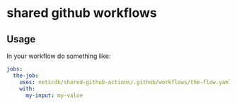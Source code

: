 # shared github workflows

## Usage

In your workflow do something like:

```yaml
jobs:
  the-job:
    uses: neticdk/shared-github-actions/.github/workflows/the-flow.yaml@main
    with:
      my-input: my-value
```
